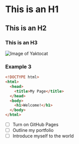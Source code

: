 # This is an H1
## This is an H2
### This is an H3

![Image of Yaktocat](https://octodex.github.com/images/yaktocat.png)





### Example 3

```html
<!DOCTYPE html>
<html>
  <head>
    <title>My Page</title>
  </head>
  <body>
    <h1>Welcome!</h1>
  </body>
</html>
```


- [ ] Turn on GitHub Pages
- [ ] Outline my portfolio
- [ ] Introduce myself to the world
